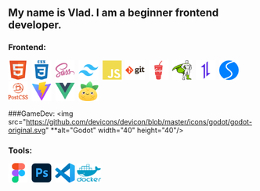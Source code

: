 
### <h2>My name is Vlad. I am a beginner frontend developer.</h2>

### Frontend: 
<div>
  <img src="https://github.com/devicons/devicon/blob/master/icons/html5/html5-original.svg" title="HTML5" alt="HTML" width="40" height="40"/>&nbsp;
  <img src="https://github.com/devicons/devicon/blob/master/icons/css3/css3-plain-wordmark.svg"  title="CSS3" alt="CSS" width="40" height="40"/>&nbsp;
  <img src="https://github.com/devicons/devicon/blob/master/icons/sass/sass-original.svg" title="Sass" **alt="Sass" width="40" height="40"/>&nbsp;
  <img src="https://github.com/devicons/devicon/blob/master/icons/tailwindcss/tailwindcss-original.svg" title="Tailwind" **alt="Tailwind" width="40" height="40"/>&nbsp;
  <img src="https://github.com/devicons/devicon/blob/master/icons/javascript/javascript-plain.svg" title="JS" **alt="JS" width="40" height="40"/>&nbsp;
  <img src="https://github.com/devicons/devicon/blob/master/icons/git/git-original-wordmark.svg" title="Git" **alt="Git" width="40" height="40"/>&nbsp;
  <img src="https://github.com/devicons/devicon/blob/master/icons/gulp/gulp-plain.svg" title="Gulp" **alt="Gulp" width="40" height="40"/>&nbsp;
  <img src="https://github.com/Abuse111/LibrariesIcon/blob/main/img/GreenShock.svg" title="GreenShock" **alt="GreenShock" width="40" height="40"/>&nbsp;
  <img src="https://github.com/devicons/devicon/blob/master/icons/axios/axios-plain.svg" title="Axios" **alt="Axios" width="40" height="40"/>&nbsp;
  <img src="https://github.com/Abuse111/LibrariesIcon/blob/main/img/Swiper.svg" title="Swiper" **alt="Swiper" width="40" height="40"/>&nbsp;
  <img src="https://github.com/devicons/devicon/blob/master/icons/postcss/postcss-plain-wordmark.svg" title="postcss" **alt="postcss" width="40" height="40"/>&nbsp;
  <img src="https://github.com/devicons/devicon/blob/master/icons/vitejs/vitejs-original.svg" title="vite" **alt="vite" width="40" height="40"/>&nbsp;
  <img src="https://github.com/devicons/devicon/blob/master/icons/vuejs/vuejs-original.svg" title="Vue" **alt="Vue" width="40" height="40"/>&nbsp;
  <img src="https://github.com/Abuse111/LibrariesIcon/blob/main/img/pinia.svg" title="Pinia" **alt="Pinia" width="40" height="40"/>
  
###GameDev:
<img src="https://github.com/devicons/devicon/blob/master/icons/godot/godot-original.svg" **alt="Godot" width="40" height="40"/>
</div>

### Tools:
<div>
  <img src="https://github.com/devicons/devicon/blob/master/icons/figma/figma-original.svg"  title="Figma" alt="Figma" width="40" height="40"/>&nbsp;
  <img src="https://github.com/devicons/devicon/blob/master/icons/photoshop/photoshop-original.svg" title="Photoshop" alt="Photoshop" width="40" height="40"/>&nbsp;
  <img src="https://github.com/devicons/devicon/blob/master/icons/vscode/vscode-original.svg" title="VScode" alt="VScode" width="40" height="40"/>
  <img src="https://github.com/devicons/devicon/blob/master/icons/docker/docker-plain-wordmark.svg" title="Docker" alt="Docker" width="50" height="40"/>
</div>

